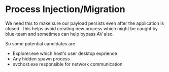 # Process Injection/Migration

We need this to make sure our payload persists even after the application is closed. This helps avoid creating new process which might be caught by blue-team and sometimes can help bypass AV also. 

So some potential candidates are 
- Explorer.exe which host's user desktop exprience
- Any hidden spawn process
- svchost.exe responsible for network communication
